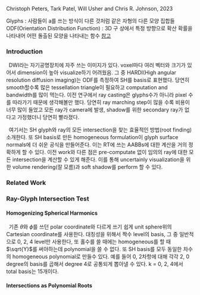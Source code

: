 Christoph Peters, Tark Patel, Will Usher and Chris R. Johnson, 2023

Glyphs : 사람들이 a를 쓰는 방식이 다른 것처럼 같은 자형의 다른 모양 집합들
ODF(Orientation Distribution Function) : 3D 구 상에서 특정 방향으로 확산 확률을 나타내어 어떤 돌출된 모양을 나타내는 함수
[참고](https://www.shadertoy.com/view/dlGSDV)

### Introduction

&ensp;DWI라는 자기공명장치에 자주 쓰는 이미지가 있다. voxel마다 여러 벡터와 크기가 있어서 dimension이 높아 visualize하기 어려웠음. 그 중 HARDI(High angular resolution diffusion imaging)는 ODF를 측정하여 SH를 basis로 표현했다. 당연히 smooth할수록 많은 tessellation triangle이 필요하고 computation and bandwidth를 많이 먹는다. 이전 연구에서 ray casting은 glyphs수가 아니라 pixel 수를 따라가기 때문에 생각해볼만 했다. 당연히 ray marching step이 많을 수록 비용이 너무 많이 들었고 모든 ray가 camera에 발생, shadow를 위한 secondary ray가 없다고 가정했더니 당연히 빨라졌다.

&ensp;여기서는 SH glyph와 ray의 모든 intersection을 찾는 효율적인 방법(root finding) 소개한다. 또 SH basis로 만든 homogeneous formulation이 glyph surface normals에 더 쉬운 공식을 만들어준다. 이는 RT에 쓰는 AABBs에 대한 계산을 거의 정확하게 할 수 있다. 이전 work와 다른 점은 pre-computate 없이 임의의 ray에 대한 모든 intersection을 계산할 수 있게 해준다. 이를 통해 uncertainly visualization을 위한 volume rendering(잘 모름)과 soft shadow를 perform 할 수 있다.

### Related Work

### Ray-Glyph Intersection Test

#### Homogenizing Spherical Harmonics

&ensp;기존 $\theta$와 $\phi$를 쓰던 polar coordinate와 다르게 쓰기 쉽게 unit sphere위의 Cartesian coordinate를 사용한다. 대칭성을 위해서 짝수 level의 basis, 그 중 일반적으로 0, 2, 4 level만 사용한다, 또 홀수를 쓸 때에는 homogeneous를 할 때 $\sqrt{Y}$를 써야하는데 polynomial을 쓸 수 없다. 또 SH basis를 모두 동일한 차수의 homogeneous polynomial로 만들수 있다. 예를 들어 0, 2차항에 대해 각각 2, 0 degree의 basis를 곱해서 degree 4로 공통되게 뽑아낼 수 있다. k = 0, 2, 4에서 total basis는 15개이다.

#### Intersections as Polynomial Roots

&ensp;